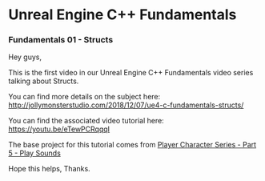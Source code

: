 # Unreal Engine C++ Fundamentals
### Fundamentals 01 - Structs

Hey guys,

This is the first video in our Unreal Engine C++ Fundamentals video series talking about Structs.

You can find more details on the subject here: http://jollymonsterstudio.com/2018/12/07/ue4-c-fundamentals-structs/

You can find the associated video tutorial here: https://youtu.be/eTewPCRqqqI


The base project for this tutorial comes from [Player Character Series - Part 5 - Play Sounds](https://github.com/jollymonsterstudio/Unreal-Series-Player-Character-Part5)

Hope this helps, Thanks.
